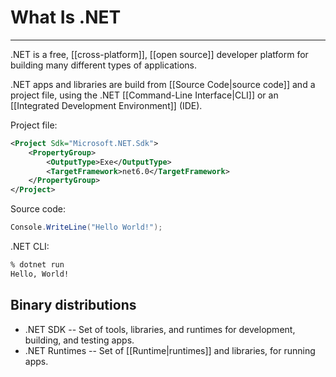 # What Is .NET
<hr>
.NET is a free, [[cross-platform]], [[open source]] developer platform for building many different types of applications.

.NET apps and libraries are build from [[Source Code|source code]] and a project file, using the .NET [[Command-Line Interface|CLI]] or an [[Integrated Development Environment]] (IDE).

Project file:
```XML
<Project Sdk="Microsoft.NET.Sdk">
	<PropertyGroup>
		<OutputType>Exe</OutputType>
		<TargetFramework>net6.0</TargetFramework>
	</PropertyGroup>
</Project>
```

Source code:
```csharp
Console.WriteLine("Hello World!");
```

.NET CLI:
```Bash
% dotnet run
Hello, World!
```

## Binary distributions
* .NET SDK -- Set of tools, libraries, and runtimes for development, building, and testing apps.
* .NET Runtimes -- Set of [[Runtime|runtimes]] and libraries, for running apps.